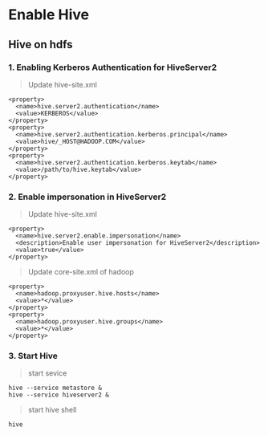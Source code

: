 Enable Hive
==============

## Hive on hdfs

### 1. Enabling Kerberos Authentication for HiveServer2
> Update hive-site.xml
```
<property>
  <name>hive.server2.authentication</name>
  <value>KERBEROS</value>
</property>
<property>
  <name>hive.server2.authentication.kerberos.principal</name>
  <value>hive/_HOST@HADOOP.COM</value>
</property>
<property>
  <name>hive.server2.authentication.kerberos.keytab</name>
  <value>/path/to/hive.keytab</value>
</property>
```

### 2. Enable impersonation in HiveServer2
> Update hive-site.xml
```
<property>
  <name>hive.server2.enable.impersonation</name>
  <description>Enable user impersonation for HiveServer2</description>
  <value>true</value>
</property>
```

> Update core-site.xml of hadoop
```
<property>
  <name>hadoop.proxyuser.hive.hosts</name>
  <value>*</value>
</property>
<property>
  <name>hadoop.proxyuser.hive.groups</name>
  <value>*</value>
</property>
```

### 3. Start Hive
> start sevice
```
hive --service metastore &
hive --service hiveserver2 &
```

> start hive shell
```
hive
```
